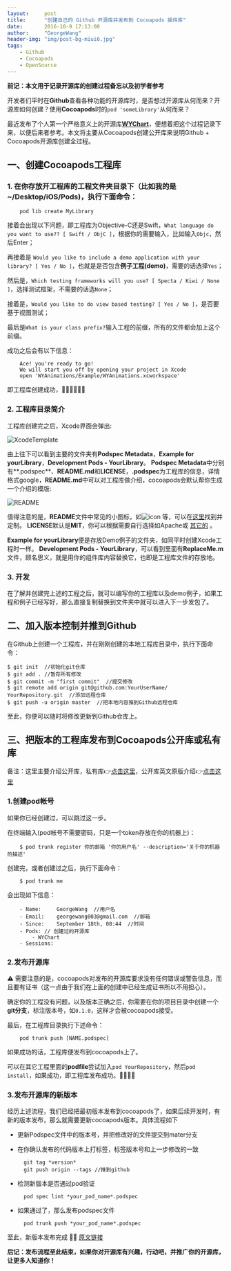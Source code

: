 ```yaml
---
layout:     post
title:      "创建自己的 Github 开源库并发布到 Cocoapods 插件库"
date:       2016-10-9 17:13:00
author:     "GeorgeWang"
header-img: "img/post-bg-miui6.jpg"
tags:
    - Github
    - Cocoapods
    - OpenSource
---
```



**前记：本文用于记录开源库的创建过程备忘以及初学者参考**

开发者们平时在**Github**查看各种功能的开源库时，是否想过开源库从何而来？开源库如何创建？使用**Cocoapods**时的`pod 'someLibrary'`从何而来？

最近发布了个人第一个严格意义上的开源库[**WYChart**]('https://github.com/GeorgeWang03/WYChart')，便想着把这个过程记录下来，以便后来者参考。本文将主要从Cocoapods创建公开库来说明Github + Cocoapods开源库创建全过程。

## 一、创建Cocoapods工程库

### 1. 在你存放开工程库的工程文件夹目录下（比如我的是~/Desktop/iOS/Pods)，执行下面命令：


		pod lib create MyLibrary

接着会出现以下问题，即工程库为Objective-C还是Swift，`What language do you want to use?? [ Swift / ObjC ]`，根据你的需要输入，比如输入`Objc`，然后Enter；

再接着是 `Would you like to include a demo application with your library? [ Yes / No ]`，也就是是否包含**例子工程(demo)**，需要的话选择`Yes`；

然后是，`Which testing frameworks will you use? [ Specta / Kiwi / None ]`，选择测试框架，不需要的话选`None`；

接着是，`Would you like to do view based testing? [ Yes / No ]`，是否要基于视图测试；

最后是`What is your class prefix?`输入工程的前缀，所有的文件都会加上这个前缀。

成功之后会有以下信息：
	
		Ace! you're ready to go!
		We will start you off by opening your project in Xcode
		open 'WYAnimations/Example/WYAnimations.xcworkspace'
		
即工程库创建成功，🍺🍺🎆🎆🍻🍻
	
	
### 2. 工程库目录简介

工程库创建完之后，Xcode界面会弹出:

![XcodeTemplate](/img/post_img/2016-10-10-Github_Cocoapods/Xcode_Template.png)
	
由上往下可以看到主要的文件夹有**Podspec Metadata**，**Example for yourLibrary**，**Development Pods - YourLibrary**。
	**Podspec Metadata**中分别有**.podspec**、**README.md**和**LICENSE**，**.podspec**为工程库的信息，详情格式google，**README.md**中可以对工程库做介绍，cocoapods会默认帮你生成一个介绍的模版:
	
![README](/img/post_img/2016-10-10-Github_Cocoapods/README_DEFAULT.png)
	
值得注意的是，**README**文件中常见的小图标，如![icon](https://img.shields.io/cocoapods/l/WYAnimations.svg?style=flat) 等，可以在[这里](http://shields.io/)找到并定制。
	**LICENSE**默认是**MIT**，你可以根据需要自行选择如Apache或 [其它的](http://choosealicense.com/) 。
	
**Example for yourLibrary**便是存放Demo例子的文件夹，如同平时创建Xcode工程时一样。
	**Development Pods - YourLibrary**，可以看到里面有**ReplaceMe.m**文件，顾名思义，就是用你的组件库内容替换它，也即是工程库文件的存放地。
	
### 3. 开发

在了解并创建完上述的工程之后，就可以编写你的工程库以及demo例子，如果工程和例子已经写好，那么直接复制替换到文件夹中就可以进入下一步发包了。

## 二、加入版本控制并推到Github

在Github上创建一个工程库，并在刚刚创建的本地工程库目录中，执行下面命令：

	$ git init  //初始化git仓库
	$ git add . //暂存所有修改
	$ git commit -m "first commit"  //提交修改
	$ git remote add origin git@github.com:YourUserName/	  YourRepository.git  //添加远程仓库
	$ git push -u origin master  //把本地内容推到Github远程仓库
	
至此，你便可以随时将修改更新到Github仓库上。

## 三、把版本的工程库发布到Cocoapods公开库或私有库

备注：这里主要介绍公开库，私有库👉[点击这里](https://guides.cocoapods.org/making/private-cocoapods)，公开库英文原版介绍👉[点击这里](https://guides.cocoapods.org/making/getting-setup-with-trunk)

### 1.创建pod帐号

如果你已经创建过，可以跳过这一步。

在终端输入(pod帐号不需要密码，只是一个token存放在你的机器上)：

		$ pod trunk register 你的邮箱 '你的用户名' --description='关于你的机器的描述'
		
创建完，或者创建过之后，执行下面命令：

		$ pod trunk me
		
会出现如下信息：

		- Name:     GeorgeWang  //用户名
  		- Email:    georgewang003@gmail.com  //邮箱
  		- Since:    September 18th, 08:44  //时间
  		- Pods:	// 创建过的开源库
    		- WYChart
  		- Sessions:

### 2.发布开源库

⚠️ 需要注意的是，cocoapods对发布的开源库要求没有任何错误或警告信息，而且要有证书（这一点由于我们在上面的创建中已经生成证书所以不用担心）。

确定你的工程没有问题，以及版本正确之后，你需要在你的项目目录中创建一个**git分支**，标注版本号，如`0.1.0`，这样才会被cocoapods接受。

最后，在工程库目录执行下述命令：

		pod trunk push [NAME.podspec]
		
如果成功的话，工程库便发布到cocoapods上了。

可以在其它工程里面的**podfile**尝试加入`pod YourRepository`，然后`pod install`，如果成功，即工程库发布成功。🍻🍻🎆🎆 

### 3.发布开源库的新版本

经历上述流程，我们已经把最初版本发布到cocoapods了，如果后续开发时，有新的版本发布，那么就需要更新cocoapods版本。具体流程如下

* 更新Podspec文件中的版本号，并把修改好的文件提交到mater分支
* 在你确认发布的代码版本上打标签，标签版本号和上一步修改的一致

		git tag *version* 
		git push origin --tags //推到github
		
* 检测新版本是否通过pod验证
		
		pod spec lint *your_pod_name*.podspec 
		
* 如果通过了，那么发布podspec文件

		pod trunk push *your_pod_name*.podspec

至此，新版本发布完成 🍻🍻  [原文链接](http://sebastiandobrincu.com/blog/how-to-update-your-cocoapods-library-version)

**后记：发布流程至此结束，如果你对开源库有兴趣，行动吧，并推广你的开源库，让更多人知道你！**